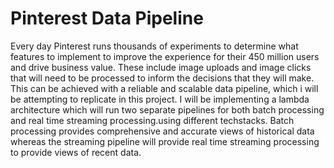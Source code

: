 # Pinterest Data Pipeline
Every day Pinterest runs thousands of experiments to determine what features to implement to improve the experience for their 450 million users and drive business value. These include image uploads and image clicks that will need to be processed to inform the decisions that they will make. This can be achieved with a reliable and scalable data pipeline, which i will be attempting to replicate in this project. I will be implementing a lambda architecture which will run two separate pipelines for both batch processing and real time streaming processing.using different techstacks. Batch processing provides comprehensive and accurate views of historical data whereas the streaming pipeline will provide real time streaming processing to provide views of recent data.
